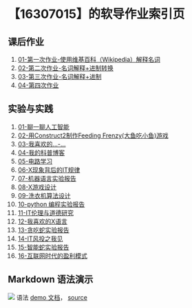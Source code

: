 # 【16307015】的软导作业索引页

## 课后作业

1. [01-第一次作业-使用维基百科（Wikipedia）解释名词](hw01)
2. [02-第二次作业-名词解释+进制转换](hw02)
3. [03-第三次作业-名词解释+进制](hw03)
4. [04-第四次作业]()


## 实验与实践

1. [01-聊一聊人工智能](lab01)
2. [02-用Construct2制作Feeding Frenzy(大鱼吃小鱼)游戏](lab02)
3. [03-我喜欢的...-...](lab03)
4. [04-我的科普博客](lab04)
5. [05-电路学习](lab05)
6. [06-X现象背后的IT规律](lab06)
7. [07-机器语言实验报告](lab07)
8. [08-X游戏设计](lab08)
9. [09-洗衣机算法设计](lab09)
10. [10-python 编程实验报告](lab10)
11. [11-IT伦理与道德研究](lab11)
12. [12-我喜欢的X语言](lab12)
13. [13-贪吃蛇实验报告](lab13)
14. [14-IT风投之我见](lab14)
15. [15-智能蛇实验报告](lab15)
16. [16-互联网时代的盈利模式](lab16)


## Markdown 语法演示

![](images/exclamation.png) 语法 [demo 文档](demo)， [source](https://github.com/sysu-swi/homework/blob/gh-pages/demo.md)



